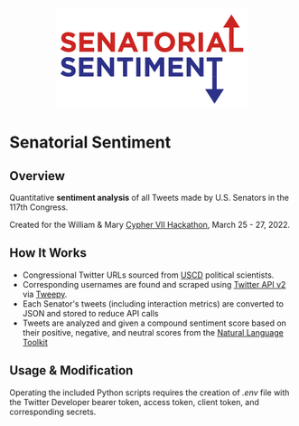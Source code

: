 <p align="center"><a href="https://phantomdonut.github.io/senatorial-sentiment" target="_blank" rel="noopener noreferrer"><img src="images/senatorial_logo.png?raw=true" alt="re-frame logo"></a></p>

# Senatorial Sentiment

## Overview
Quantitative **sentiment analysis** of all Tweets made by U.S. Senators in the 117th Congress.

Created for the William & Mary [Cypher VII Hackathon](https://cypher-vii.devpost.com/), March 25 - 27, 2022.

## How It Works
* Congressional Twitter URLs sourced from [USCD](https://ucsd.libguides.com/congress_twitter/home) political scientists. 
* Corresponding usernames are found and scraped using [Twitter API v2](https://developer.twitter.com/en/docs/twitter-api) via [Tweepy](https://www.tweepy.org/).
* Each Senator's tweets (including interaction metrics) are converted to JSON and stored to reduce API calls
* Tweets are analyzed and given a compound sentiment score based on their positive, negative, and neutral scores from the [Natural Language Toolkit](https://www.nltk.org/)

## Usage & Modification
Operating the included Python scripts requires the creation of *.env* file with the Twitter Developer bearer token, access token, client token, and corresponding secrets.
